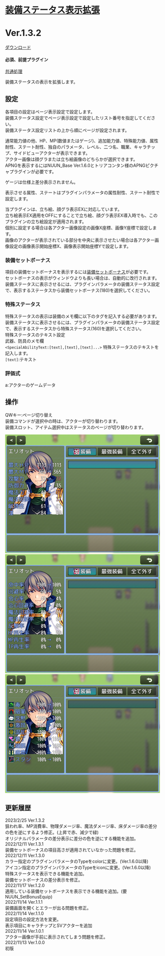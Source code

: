 # [装備ステータス表示拡張](https://raw.githubusercontent.com/nuun888/MZ/master/NUUN_EquipStatusEX.js)
# Ver.1.3.2
[ダウンロード](https://raw.githubusercontent.com/nuun888/MZ/master/NUUN_EquipStatusEX.js)  
#### 必須、前提プラグイン
[共通処理](https://github.com/nuun888/MZ/blob/master/README/Base.md)  

装備ステータスの表示を拡張します。  

## 設定
各項目の設定はページ表示設定で設定します。  
装備ステータス設定でページ表示設定で設定したリスト番号を指定してください。  
装備ステータス設定リストの上から順にページが設定されます。  

通常能力値の他、HP、MP(数値またはゲージ)、追加能力値、特殊能力値、属性耐性、ステート耐性、独自のパラメータ、レベル、二つ名、職業、キャラチップ、サイドビューアクターが表示できます。  
アクター画像は顔グラまたは立ち絵画像のどちらかが選択できます。  
APNGを表示するにはNUUN_Base Ver.1.6.0とトリアコンタン様のAPNGピクチャプラグインが必要です。  

ゲージは仕様上差分表示されません。  

表示させる属性、ステートはプラグインパラメータの属性耐性、ステート耐性で設定します。  

当プラグインは、立ち絵、顔グラ表示EXに対応しています。  
立ち絵表示EX適用をOFFにすることで立ち絵、顔グラ表示EX導入時でも、このプラグインの立ち絵設定が適用されます。  
個別に設定する場合は各アクター画像設定の画像X座標、画像Y座標で設定します。  
画像のアクターが表示されている部分を中央に表示させたい場合は各アクター画像設定の画像表示開始座標X、画像表示開始座標Yで設定します。  

### 装備セットボーナス
項目の装備セットボーナスを表示するには[装備セットボーナス](https://github.com/nuun888/MZ/blob/master/README/SetBonusEquip.md)が必要です。  
セットボーナスの表示がウィンドウよりも長い場合は、自動的に改行されます。  
装備ステータスに表示させるには、プラグインパラメータの装備ステータス設定で、表示するステータスから装備セットボーナス(180)を選択してください。  

### 特殊ステータス
特殊ステータスの表示は装備のメモ欄に以下のタグを記入する必要があります。  
装備ステータスに表示させるには、プラグインパラメータの装備ステータス設定で、表示するステータスから特殊ステータス(160)を選択してください。  
特殊ステータスのテキスト設定  
武器、防具のメモ欄  
`<SpecialAbilityText:[text],[text],[text]...>` 特殊ステータスのテキストを記入します。  
`[text]`:テキスト  

### 評価式
a:アクターのゲームデータ

## 操作
QWキー:ページ切り替え  
装備コマンドが選択中の時は、アクターが切り替わります。  
装備スロット、アイテム選択中はステータスのページが切り替わります。  

![画像](img/EquipStatusEX1.png)  
![画像](img/EquipStatusEX2.png)  
![画像](img/EquipStatusEX3.png)  


## 更新履歴
2023/2/25 Ver.1.3.2  
狙われ率、MP消費率、物理ダメージ率、魔法ダメージ率、床ダメージ率の差分の色を逆にするよう修正。(上昇で赤、減少で緑)  
オリジナルパラメータの差分表示に差分の色を逆にする機能を追加。  
2022/12/11 Ver.1.3.1  
装備セットボーナスの項目高さが適用されていなかった問題を修正。  
2022/12/11 Ver.1.3.0  
カラー指定のプラグインパラメータのTypeをcolorに変更。(Ver.1.6.0以降)  
アイコン指定のプラグインパラメータのTypeをiconに変更。(Ver.1.6.0以降)  
特殊ステータスを表示できる機能を追加。  
装備セットボーナスの差分表示を修正。  
2022/11/17 Ver.1.2.0  
適用している装備セットボーナスを表示できる機能を追加。(要NUUN_SetBonusEquip)  
2022/11/14 Ver.1.1.1  
装備画面を開くとエラーが出る問題を修正。  
2022/11/14 Ver.1.1.0  
設定項目の設定方法を変更。  
表示項目にキャラチップとSVアクターを追加  
2022/11/14 Ver.1.0.1  
アクター画像が手前に表示されてしまう問題を修正。  
2022/11/13 Ver.1.0.0  
初版  

